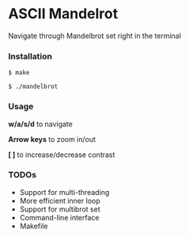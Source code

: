 # ASCII Mandelrot
Navigate through Mandelbrot set right in the terminal

### Installation
`$ make`

`$ ./mandelbrot`

### Usage
**w/a/s/d** to navigate

**Arrow keys** to zoom in/out

**[ ]** to increase/decrease contrast


### TODOs
- Support for multi-threading
- More efficient inner loop
- Support for multibrot set
- Command-line interface
- Makefile
